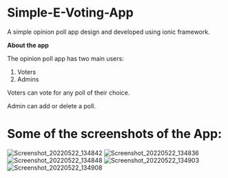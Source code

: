 # Simple-E-Voting-App
A simple opinion poll app design and developed using ionic framework.

**About the app**

The opinion poll app has two main users:
1. Voters
2. Admins

Voters can vote for any poll of their choice.

Admin can add or delete a poll.

# Some of the screenshots of the App:

![Screenshot_20220522_134842](https://user-images.githubusercontent.com/95770269/169696040-48d2bfcb-c422-41eb-9206-9795a2fad298.jpg)
![Screenshot_20220522_134836](https://user-images.githubusercontent.com/95770269/169696044-ee1122b0-e1fc-4b9c-a476-2fc9899eba3a.jpg)
![Screenshot_20220522_134848](https://user-images.githubusercontent.com/95770269/169696052-5d0c4379-c504-42ea-8e12-6c0015612b57.jpg)
![Screenshot_20220522_134903](https://user-images.githubusercontent.com/95770269/169696060-7f3d8699-db5e-4402-998d-d3499b39fbfb.jpg)
![Screenshot_20220522_134908](https://user-images.githubusercontent.com/95770269/169696067-c1f01c71-42cf-4566-b9ed-1d2d479eff30.jpg)
